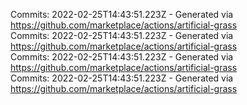 Commits: 2022-02-25T14:43:51.223Z - Generated via https://github.com/marketplace/actions/artificial-grass
<br>
Commits: 2022-02-25T14:43:51.223Z - Generated via https://github.com/marketplace/actions/artificial-grass
<br>
Commits: 2022-02-25T14:43:51.223Z - Generated via https://github.com/marketplace/actions/artificial-grass
<br>
Commits: 2022-02-25T14:43:51.223Z - Generated via https://github.com/marketplace/actions/artificial-grass
<br>
